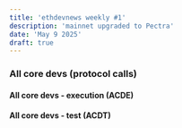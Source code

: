 ```yaml
---
title: 'ethdevnews weekly #1'
description: 'mainnet upgraded to Pectra'
date: 'May 9 2025'
draft: true
---
```


### All core devs (protocol calls)
#### All core devs - execution (ACDE)

#### All core devs - test (ACDT)